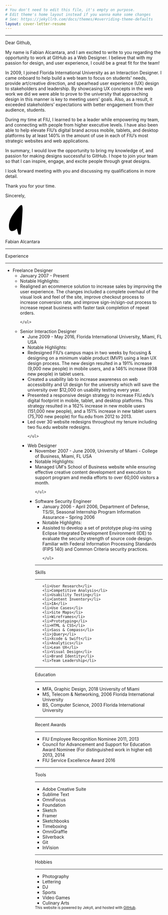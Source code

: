 ```yaml
---
# You don't need to edit this file, it's empty on purpose.
# Edit theme's home layout instead if you wanna make some changes
# See: https://jekyllrb.com/docs/themes/#overriding-theme-defaults
layout: cover-letter-resume
---
```

<hr class="hr--top">

<span class="highlight--cl">Dear Github,</span>

My name is Fabian Alcantara, and I am excited to write to you regarding the opportunity to work at GitHub as a Web Designer. I believe that with my passion for design, and user experience, I could be a great fit for the team!

In 2009, I joined Florida International University as an Interaction Designer. I came onboard to help build a web team to focus on students' needs, provide art/creative direction, and spearhead user experience (UX) design to stakeholders and leadership. By showcasing UX concepts in the web work we did we were able to prove to the university that approaching design in this manner is key to meeting users' goals. Also, as a result, it exceeded stakeholders’ expectations with better engagement from their audience, students.

During my time at FIU, I learned to be a leader while empowering my team, and connecting with people from higher executive levels. I have also been able to help elevate FIU’s digital brand across mobile, tablets, and desktop platforms by at least 140% in the amount of use in each of FIU’s most strategic websites and web applications. 

In summary, I would love the opportunity to bring my knowledge of, and passion for making designs successful to GitHub. I hope to join your team so that I can inspire, engage, and excite people through great designs.

I look forward meeting with you and discussing my qualifications in more detail.


Thank you for your time.
  

Sincerely,


<?xml version="1.0" encoding="utf-8"?>
<svg id="signature" xmlns="http://www.w3.org/2000/svg" xmlns:xlink="http://www.w3.org/1999/xlink" x="0px" y="0px"
	 viewBox="0 0 396.9 80.2" xml:space="preserve">
<path class="stroke-f" id="XMLID_19_" d="M29.1,65.5c-4.4,5-14.6,9.8-18.3,2.2c-1.2-2.6-1.5-6-1.5-8.8c-0.2-7.5,2.2-14.8,5.6-21.4
			c3-5.9,7-11.2,11-16.4c2.7-3.5,5.5-6.9,8.4-10.2c2.1-2.3,7.3-8.1,8.6-2.2c1.4,6.3,0.5,13.3,0.2,19.7c-0.3,7.4-0.8,14.8-1.4,22.3
		c-1.2,14.8-2.8,29.6-4.5,44.4c0,0"/>

<path class="stroke-f-flourish" id="XMLID_25_" d="M36.9,83.8c0-1-0.2-1.9-0.6-2.8c-0.3-0.6-1.4-1.6-1.4-2.2c0.1-0.9,2.1-1.8,2.8-2.3
			c1.1-0.8,2.2-1.6,3.3-2.4c0.1-0.1-0.2-0.1-0.2,0"/>
<path class="stroke-ab" id="XMLID_31_" d="M49.8,84.7c0.1-1.3,0.2-0.7-0.3-1.9c0-0.1-0.1-0.1-0.2,0c-2.2,0.9-3.3,2.3-3.9,4.6c0,0.1,0.2,0.1,0.2,0.1
			c5.4-2.7,7.4-6.6,9-12.3c3.1-11.4,3.8-23.2,2.3-34.9c0-0.1-0.3-0.1-0.3,0.1c-1.9,16.2-3.7,32.6-0.8,48.8c0,0.1,0.3,0,0.3-0.1
			c0.6-2.2,0.8-5.1,1.9-7.2c1.5-2.8,2.9-3.4,5.5-4c2.9-0.7,5.6-2,8.1-3.5c7.4-4.3,13.7-10.3,22.1-12.7c0.2,0,0.1-0.2-0.1-0.2"/>
</svg>

<p class="my-name">Fabian Alcantara</p>

<hr class="hr--resume--titles-top">
<p class="highlight--resume--titles">Experience</p>
<hr class="hr--resume--titles-bottom">

<ul class="exp">
 <li class="exp--title"><span>Freelance Designer</span>
    <ul>
    	  <li class="exp--duration-location">January 2007 - Present</li>
    	  <li class="exp--highlight-title">Notable Highlights:</li>
    	  <li>Realigned an ecommerce solution to increase sales by improving the user experience. The changes included a complete overhaul of the visual look and feel of the site, improve checkout process to increase conversion rate, and improve sign-in/sign-out process to increase repeat business with faster task completion of repeat orders.</li>

    </ul>
 	 
  </li>

</ul>

<ul class="exp">
 <li class="exp--title"><span>Senior Interaction Designer</span>
    <ul>
    	  <li class="exp--duration-location">June 2009 - May 2016, Florida International University, Miami, FL USA</li>
    	  <li class="exp--highlight-title">Notable Highlights:</li>
    	  <li class="exp--highlights">Redesigned FIU’s campus maps in two weeks by focusing & designing on a minimum viable product (MVP) using a lean UX design process. The new design resulted in a 191% increase (9,000 new people) in mobile users, and a 146% increase (938 new people) in tablet users.</li>
			<li class="exp--highlights">Created a usability lab to increase awareness on web accessibility and UI design for the university which will save the university over $12,000 on usability testing every year.</li>
			<li class="exp--highlights">Presented a responsive design strategy to increase FIU.edu’s digital footprint in mobile, tablet, and desktop platforms. This strategy resulted in a 162% increase in new mobile users (151,000 new people), and a 151% increase in new tablet users (75,700 new people) for fiu.edu from 2012 to 2013.</li>
			<li class="exp--highlights">Led over 30 website redesigns throughout my tenure including two fiu.edu website redesigns.</li>

    </ul>
 	 
  </li>

</ul>
<ul class="exp">
 <li class="exp--title"><span>Web Designer</span>
    <ul>
    	  <li class="exp--duration-location">November 2007 - June 2009, University of Miami - College of Business, Miami, FL USA</li>
    	  <li class="exp--highlight-title">Notable Highlights:</li>
    	  <li class="exp--highlights">Managed UM's School of Business website while ensuring effective creative content development and execution to support program and media efforts to over 60,000 visitors a month.</li>

    </ul>
 	 
  </li>

</ul>
<ul class="exp">
 <li class="exp--title"><span>Software Security Engineer</span>
    <ul>
    	  <li class="exp--duration-location">January 2006 - April 2006, Department of Defense, TS/SI, Seasonal Internship Program Information Assurance – Spring 2006</li>
    	  <li class="exp--highlight-title">Notable Highlights:</li>
    	  <li class="exp--highlights">Assisted to develop a set of prototype plug-ins using Eclipse Integrated Development Environment (IDE) to evaluate the security strength of source code design. Familiar with Federal Information Processing Standards (FIPS 140) and Common Criteria security practices.</li>

    </ul>
 	 
  </li>

</ul>
<hr class="hr--resume--titles-top">
<p class="highlight--resume--titles">Skills</p>
<hr class="hr--resume--titles-bottom">

<ul class="skills">
	
	<li>User Research</li>
	<li>Competitive Analysis</li>
	<li>Usability Testing</li>
	<li>Content Inventory</li>
	<li>IA</li>
	<li>Use Cases</li>
	<li>Site Maps</li>
	<li>Wireframes</li>
	<li>Prototyping</li>
	<li>HTML & CSS</li>
	<li>Sass & Compass</li>
	<li>jQuery</li>
	<li>Xcode & Swift</li>
	<li>Analytics</li>
	<li>Lean UX</li>
	<li>Visual Design</li>
	<li>Brand Identity</li>
	<li>Team Leadership</li>


</ul>
<hr class="hr--resume--titles-top">
<p class="highlight--resume--titles">Education</p>
<hr class="hr--resume--titles-bottom">
<ul class="education">
	<li>MFA, Graphic Design, 2018 University of Miami</li>
	<li>MS, Telecom & Networking, 2006 Florida International University</li>
	<li>BS, Computer Science, 2003 Florida International University</li>
</ul>

<hr class="hr--resume--titles-top">
<p class="highlight--resume--titles">Recent Awards</p>
<hr class="hr--resume--titles-bottom">
<ul class="recent-awards">
	<li>FIU Employee Recognition Nominee 2011, 2013</li>
	<li>Council for Advancement and Support for Education Award Nominee (For distinguished work in higher ed) 2013, 2014</li>
	<li>FIU Service Excellence Award 2016</li>
</ul>

<hr class="hr--resume--titles-top">
<p class="highlight--resume--titles">Tools</p>
<hr class="hr--resume--titles-bottom">
<ul class="tools">
	<li>Adobe Creative Suite</li>
	<li>Sublime Text</li>
	<li>OmniFocus</li>
	<li>Foundation</li>
	<li>Sketch</li>
	<li>Framer</li>
	<li>Sketchbooks</li>
	<li>Timeboxing</li>
	<li>OmniGraffle</li>
	<li>Silverback</li>
	<li>Git</li>
	<li>InVision</li>
	
</ul>

<hr class="hr--resume--titles-top">
<p class="highlight--resume--titles">Hobbies</p>
<hr class="hr--resume--titles-bottom">
<ul class="hobbies">
	<li>Photography</li>
	<li>Lettering</li>
	<li>DJ</li>
	<li>Sports</li>
	<li>Video Games</li>
	<li>Culinary Arts</li>
	
</ul>

<small>
        This website is powered by Jekyll, and hosted with <a href="//github.com/">GitHub</a>.
    </small>